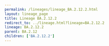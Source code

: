 ```yaml
---
permalink: /lineages/lineage_BA.2.12.2.html
layout: lineage_page
title: Lineage BA.2.12.2
redirect_to: ../lineage.html?lineage=BA.2.12.2
lineage: BA.2.12.2
parent: BA.2.12
children: ['BA.2.12.2']
---
```

